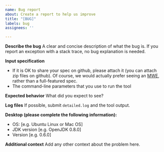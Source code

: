 ```yaml
---
name: Bug report
about: Create a report to help us improve
title: "[BUG]"
labels: bug
assignees: ''

---
```


**Describe the bug**
A clear and concise description of what the bug is. If you report an exception with a stack trace, no bug explanation is needed.

**Input specification**
 - If it is OK to share your spec on github, please attach it (you can attach zip files on github). Of course, we would actually prefer seeing an [MWE](https://en.wikipedia.org/wiki/Minimal_working_example), rather than a full-featured spec.
 - The command-line parameters that you use to run the tool

**Expected behavior**
What did you expect to see?

**Log files**
If possible, submit `detailed.log` and the tool output.

**Desktop (please complete the following information):**
 - OS: [e.g. Ubuntu Linux or Mac OS]
 - JDK version [e.g. OpenJDK 0.8.0]
 - Version [e.g. 0.6.0]

**Additional context**
Add any other context about the problem here.
